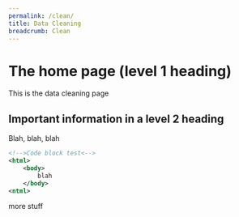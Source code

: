 ```yaml
---
permalink: /clean/
title: Data Cleaning
breadcrumb: Clean
---
```


# The home page (level 1 heading)

This is the data cleaning page

## Important information in a level 2 heading

Blah, blah, blah

```xml
<!-->Code block test<-->
<html>
    <body>
        blah
    </body>
<ntml>
```

more stuff